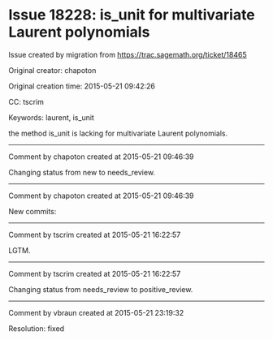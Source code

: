# Issue 18228: is_unit for multivariate Laurent polynomials

Issue created by migration from https://trac.sagemath.org/ticket/18465

Original creator: chapoton

Original creation time: 2015-05-21 09:42:26

CC:  tscrim

Keywords: laurent, is_unit

the method is_unit is lacking for multivariate Laurent polynomials.


---

Comment by chapoton created at 2015-05-21 09:46:39

Changing status from new to needs_review.


---

Comment by chapoton created at 2015-05-21 09:46:39

New commits:


---

Comment by tscrim created at 2015-05-21 16:22:57

LGTM.


---

Comment by tscrim created at 2015-05-21 16:22:57

Changing status from needs_review to positive_review.


---

Comment by vbraun created at 2015-05-21 23:19:32

Resolution: fixed
